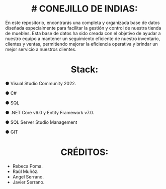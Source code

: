 <h1 align= center> # CONEJILLO DE INDIAS: </h1>

En este repositorio, encontrarás una completa y organizada base de datos diseñada especialmente para facilitar la gestión y control de nuestra tienda de muebles. Esta base de datos ha sido creada con el objetivo de ayudar a nuestro equipo a mantener un seguimiento eficiente de nuestro inventario, clientes y ventas, permitiendo mejorar la eficiencia operativa y brindar un mejor servicio a nuestros clientes.









<h1 align= center> Stack: </h1>

● Visual Studio Community 2022.

● C#

● SQL

● .NET Core v6.0 y Entity Framework v7.0.

● SQL Server Studio Management

● GIT





<h1 align= center> CRÉDITOS: </h1>

<ul>
<li>Rebeca Poma.</li>
<li>Raúl Muñóz.</li>
<li>Angel Serrano.</li>
<li>Javier Serrano.</li>
</ul>
